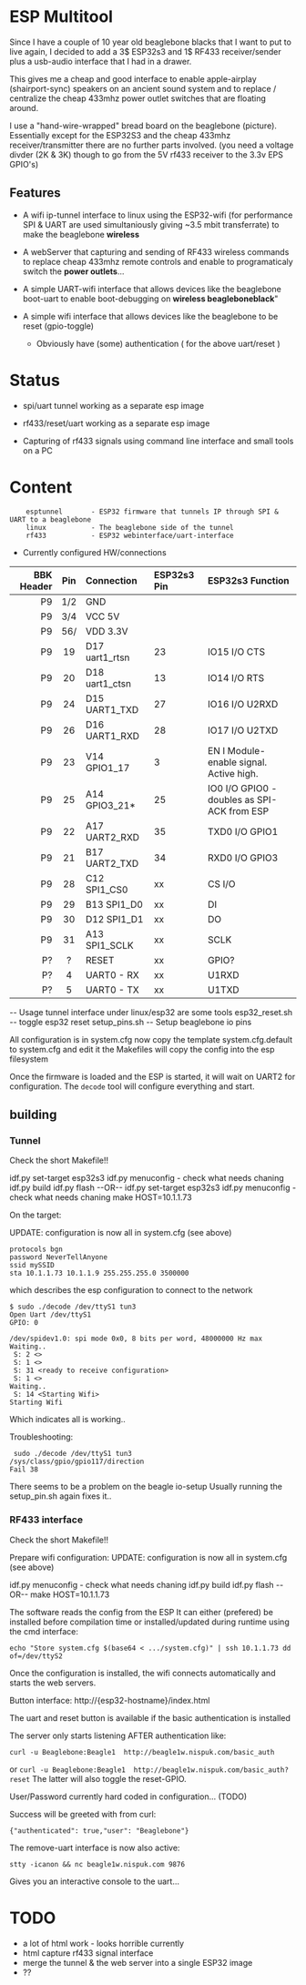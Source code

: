 # ESP Multitool

Since I have a couple of 10 year old beaglebone blacks that I want to put to live again, I decided to add a 3$ ESP32s3 and 1$ RF433 receiver/sender plus a usb-audio interface that I had in a drawer.

This gives me a cheap and good interface to enable apple-airplay (shairport-sync) speakers on an ancient sound system and to replace / centralize the cheap 433mhz power outlet switches that are floating around.

I use a "hand-wire-wrapped" bread board on the beaglebone (picture). Essentially except for the ESP32S3 and the cheap 433mhz receiver/transmitter there are no further parts involved. (you need a voltage divder (2K & 3K) though  to go from the 5V rf433 receiver to the 3.3v EPS GPIO's)

## Features

 - A wifi ip-tunnel interface to linux using the ESP32-wifi
   (for performance SPI & UART are used simultaniously giving ~3.5 mbit transferrate)
   to make the beaglebone **wireless**

 - A webServer that capturing and sending of RF433 wireless commands 
  to replace cheap 433mhz remote controls and enable to programaticaly switch the **power outlets**...

 - A simple UART-wifi interface that allows devices like the beaglebone boot-uart 
   to enable boot-debugging on **wireless beagleboneblack**"

 - A simple wifi interface that allows devices like the beaglebone to be reset (gpio-toggle)
     - Obviously have (some) authentication ( for the above uart/reset )


# Status

 - spi/uart tunnel working as a separate esp image

 - rf433/reset/uart working as a separate esp image
 - Capturing of rf433 signals using command line interface and small tools on a PC

# Content
        esptunnel       - ESP32 firmware that tunnels IP through SPI & UART to a beaglebone
        linux           - The beaglebone side of the tunnel
        rf433           - ESP32 webinterface/uart-interface


 - Currently configured HW/connections

      
 BBK Header| Pin| Connection| ESP32s3 Pin| ESP32s3 Function
--:|:-----:|:-----|:-----|:-----
P9 | 1/2|         GND
P9 | 3/4|         VCC 5V
P9 | 56/|         VDD 3.3V
P9 | 19| D17      uart1_rtsn|  23| IO15 I/O CTS
P9 | 20| D18      uart1_ctsn|  13| IO14 I/O RTS
P9 | 24| D15      UART1_TXD|   27| IO16 I/O U2RXD
P9 | 26| D16      UART1_RXD|   28| IO17 I/O U2TXD
P9 | 23| V14      GPIO1_17|    3| EN I Module-enable signal. Active high.
P9 | 25| A14      GPIO3_21*|   25| IO0 I/O GPIO0 - doubles as SPI-ACK from ESP
P9 | 22| A17      UART2_RXD|   35| TXD0 I/O GPIO1
P9 | 21| B17      UART2_TXD|   34| RXD0 I/O GPIO3
P9 | 28| C12     SPI1_CS0  |  xx | CS I/O
P9 | 29| B13     SPI1_D0   |  xx | DI
P9 | 30| D12     SPI1_D1   |  xx | DO
P9 | 31| A13     SPI1_SCLK |  xx | SCLK
P? |  ?|  RESET            |  xx | GPIO?
P? |  4|  UART0 - RX       |  xx | U1RXD
P? |  5|  UART0 - TX       |  xx | U1TXD



-- Usage tunnel interface
    under linux/esp32 are some tools
        esp32_reset.sh  -- toggle esp32 reset
        setup_pins.sh   -- Setup beaglebone io pins
    
All configuration is in system.cfg now
copy the template system.cfg.default to system.cfg and edit it
the Makefiles will copy the config into the esp filesystem

Once the firmware is loaded and the ESP is started, it will wait on UART2 for configuration.
The ```decode``` tool will configure everything and start.


## building 
### Tunnel

Check the short Makefile!!

idf.py  set-target esp32s3
idf.py menuconfig - check what needs chaning
idf.py build
idf.py flash
--OR--
idf.py  set-target esp32s3
idf.py menuconfig - check what needs chaning
make HOST=10.1.1.73


On the target:


UPDATE: configuration is now all in system.cfg (see above)
```
protocols bgn
password NeverTellAnyone
ssid mySSID
sta 10.1.1.73 10.1.1.9 255.255.255.0 3500000
```
which describes the esp configuration to connect to the network


```
$ sudo ./decode /dev/ttyS1 tun3
Open Uart /dev/ttyS1
GPIO: 0

/dev/spidev1.0: spi mode 0x0, 8 bits per word, 48000000 Hz max
Waiting..
 S: 2 <>
 S: 1 <>
 S: 31 <ready to receive configuration>
 S: 1 <>
Waiting..
 S: 14 <Starting Wifi>
Starting Wifi
```
Which indicates all is working..

Troubleshooting:
```
 sudo ./decode /dev/ttyS1 tun3
/sys/class/gpio/gpio117/direction
Fail 38
```
There seems to be a problem on the beagle io-setup
Usually running the setup_pin.sh again fixes it..

### RF433 interface

Check the short Makefile!!

Prepare wifi configuration:
UPDATE: configuration is now all in system.cfg (see above)

idf.py menuconfig - check what needs chaning
idf.py build
idf.py flash
--OR--
make HOST=10.1.1.73

The software reads the config from the ESP
It can either (prefered) be installed before  compilation time or installed/updated during runtime using the cmd interface:
```
echo "Store system.cfg $(base64 < .../system.cfg)" | ssh 10.1.1.73 dd of=/dev/ttyS2
```

Once the configuration is installed, the wifi connects automatically and starts the web servers.


Button interface:  http://{esp32-hostname}/index.html

The uart and reset button is available if the basic authentication is installed

The server only starts listening AFTER authentication like:

```curl -u Beaglebone:Beagle1  http://beagle1w.nispuk.com/basic_auth```

or
```curl -u Beaglebone:Beagle1  http://beagle1w.nispuk.com/basic_auth?reset```
The latter will also toggle the reset-GPIO.

User/Password currently hard coded in configuration... (TODO)

Success will be greeted with from curl:
```
{"authenticated": true,"user": "Beaglebone"}
```

The remove-uart interface is now also active:

```stty -icanon && nc beagle1w.nispuk.com 9876 ```

Gives you an interactive console to the uart...

# TODO
  - a lot of html work - looks horrible currently
  - html capture rf433 signal interface
  - merge the tunnel & the web server into a single ESP32 image
  - ??


  




